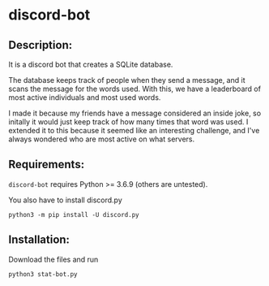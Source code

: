 # discord-bot

## Description:
It is a discord bot that creates a SQLite database. 

The database keeps track of people when they send a message, and it scans the message for the words used. With this, we have a leaderboard of most active individuals and most used words.

I made it because my friends have a message considered an inside joke, so initally it would just keep track of how many times that word was used. I extended it to this because it seemed like an interesting challenge, and I've always wondered who are most active on what servers.

## Requirements:
`discord-bot` requires Python >= 3.6.9 (others are untested).

You also have to install discord.py
```
python3 -m pip install -U discord.py
```

## Installation:
Download the files and run

```
python3 stat-bot.py
```
